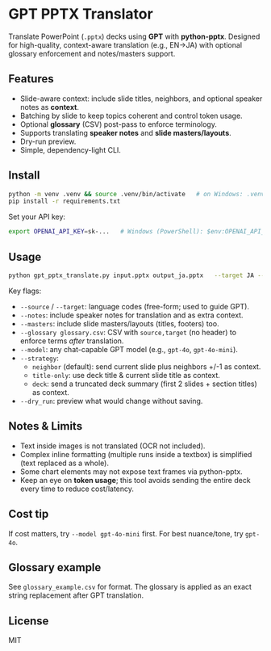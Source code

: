 # GPT PPTX Translator

Translate PowerPoint (`.pptx`) decks using **GPT** with **python-pptx**. 
Designed for high-quality, context-aware translation (e.g., EN→JA) with optional glossary enforcement and notes/masters support.

## Features
- Slide-aware context: include slide titles, neighbors, and optional speaker notes as **context**.
- Batching by slide to keep topics coherent and control token usage.
- Optional **glossary** (CSV) post-pass to enforce terminology.
- Supports translating **speaker notes** and **slide masters/layouts**.
- Dry-run preview.
- Simple, dependency-light CLI.

## Install
```bash
python -m venv .venv && source .venv/bin/activate   # on Windows: .venv\Scripts\activate
pip install -r requirements.txt
```

Set your API key:
```bash
export OPENAI_API_KEY=sk-...   # Windows (PowerShell): $env:OPENAI_API_KEY="sk-..."
```

## Usage
```bash
python gpt_pptx_translate.py input.pptx output_ja.pptx   --target JA --source EN   --notes --masters   --glossary glossary_example.csv   --model gpt-4o-mini   --strategy neighbor   --dry_run
```

Key flags:
- `--source` / `--target`: language codes (free-form; used to guide GPT).
- `--notes`: include speaker notes for translation and as extra context.
- `--masters`: include slide masters/layouts (titles, footers) too.
- `--glossary glossary.csv`: CSV with `source,target` (no header) to enforce terms *after* translation.
- `--model`: any chat-capable GPT model (e.g., `gpt-4o`, `gpt-4o-mini`).
- `--strategy`:
  - `neighbor` (default): send current slide plus neighbors +/-1 as context.
  - `title-only`: use deck title & current slide title as context.
  - `deck`: send a truncated deck summary (first 2 slides + section titles) as context.
- `--dry_run`: preview what would change without saving.

## Notes & Limits
- Text inside images is not translated (OCR not included).
- Complex inline formatting (multiple runs inside a textbox) is simplified (text replaced as a whole).
- Some chart elements may not expose text frames via python-pptx.
- Keep an eye on **token usage**; this tool avoids sending the entire deck every time to reduce cost/latency.

## Cost tip
If cost matters, try `--model gpt-4o-mini` first. For best nuance/tone, try `gpt-4o`.

## Glossary example
See `glossary_example.csv` for format. The glossary is applied as an exact string replacement after GPT translation.

## License
MIT